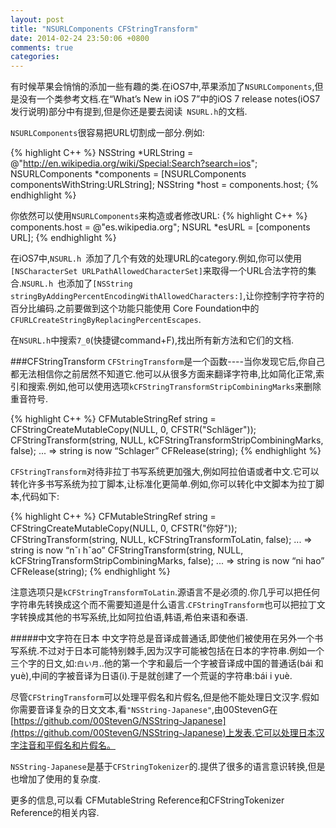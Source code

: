 ```yaml
---
layout: post
title: "NSURLComponents CFStringTransform"
date: 2014-02-24 23:50:06 +0800
comments: true
categories:
---
```


有时候苹果会悄悄的添加一些有趣的类.在iOS7中,苹果添加了`NSURLComponents`,但是没有一个类参考文档.在“What’s New in iOS 7”中的iOS 7 release notes(iOS7发行说明)部分中有提到,但是你还是要去阅读` NSURL.h`的文档.

<!-- more -->

`NSURLComponents`很容易把URL切割成一部分.例如:

{% highlight C++ %}
NSString *URLString =
     @"http://en.wikipedia.org/wiki/Special:Search?search=ios";
   NSURLComponents *components = [NSURLComponents
     componentsWithString:URLString];
NSString *host = components.host;
{% endhighlight %}

你依然可以使用`NSURLComponents`来构造或者修改URL:
{% highlight C++ %}
   components.host = @"es.wikipedia.org";
   NSURL *esURL = [components URL];
{% endhighlight %}

在iOS7中,`NSURL.h `添加了几个有效的处理URL的category.例如,你可以使用`[NSCharacterSet URLPathAllowedCharacterSet]`来取得一个URL合法字符的集合.`NSURL.h `也添加了`[NSString stringByAddingPercentEncodingWithAllowedCharacters:]`,让你控制字符字符的百分比编码.之前要做到这个功能只能使用 Core Foundation中的`CFURLCreateStringByReplacingPercentEscapes`.

在`NSURL.h`中搜索`7_0`(快捷键command+F),找出所有新方法和它们的文档.


###CFStringTransform
`CFStringTransform`是一个函数----当你发现它后,你自己都无法相信你之前居然不知道它.他可以从很多方面来翻译字符串,比如简化正常,索引和搜索.例如,他可以使用选项`kCFStringTransformStripCombiningMarks`来删除重音符号.

{% highlight C++ %}
CFMutableStringRef string = CFStringCreateMutableCopy(NULL, 0, CFSTR("Schläger"));
   CFStringTransform(string, NULL, kCFStringTransformStripCombiningMarks,
     false);
... => string is now “Schlager” CFRelease(string);
{% endhighlight %}

`CFStringTransform`对待非拉丁书写系统更加强大,例如阿拉伯语或者中文.它可以转化许多书写系统为拉丁脚本,让标准化更简单.例如,你可以转化中文脚本为拉丁脚本,代码如下:

{% highlight C++ %}
CFMutableStringRef string = CFStringCreateMutableCopy(NULL, 0, CFSTR("你好"));
CFStringTransform(string, NULL, kCFStringTransformToLatin, false);
... => string is now “nˇı hˇao”
CFStringTransform(string, NULL, kCFStringTransformStripCombiningMarks,
false);
... => string is now “ni hao” CFRelease(string);
{% endhighlight %}

注意选项只是`kCFStringTransformToLatin`.源语言不是必须的.你几乎可以把任何字符串先转换成这个而不需要知道是什么语言.`CFStringTransform`也可以把拉丁文字转换成其他的书写系统,比如阿拉伯语,韩语,希伯来语和泰语.



#####中文字符在日本
中文字符总是音译成普通话,即使他们被使用在另外一个书写系统.不过对于日本可能特别棘手,因为汉字可能被包括在日本的字符串.例如一个三个字的日文,如:`白い月`..他的第一个字和最后一个字被音译成中国的普通话(bái 和 yuè),中间的字被音译为日语(i).于是就创建了一个荒诞的字符串:bái i yuè.

尽管`CFStringTransform`可以处理平假名和片假名,但是他不能处理日文汉字.假如你需要音译复杂的日文文本,看`"NSString-Japanese"`,由00StevenG在[https://github.com/00StevenG/NSString-Japanese](https://github.com/00StevenG/NSString-Japanese)上发表.它可以处理日本汉字注音和平假名和片假名。

`NSString-Japanese`是基于`CFStringTokenizer`的.提供了很多的语言意识转换,但是也增加了使用的复杂度.


更多的信息,可以看 CFMutableString Reference和CFStringTokenizer Reference的相关内容.

